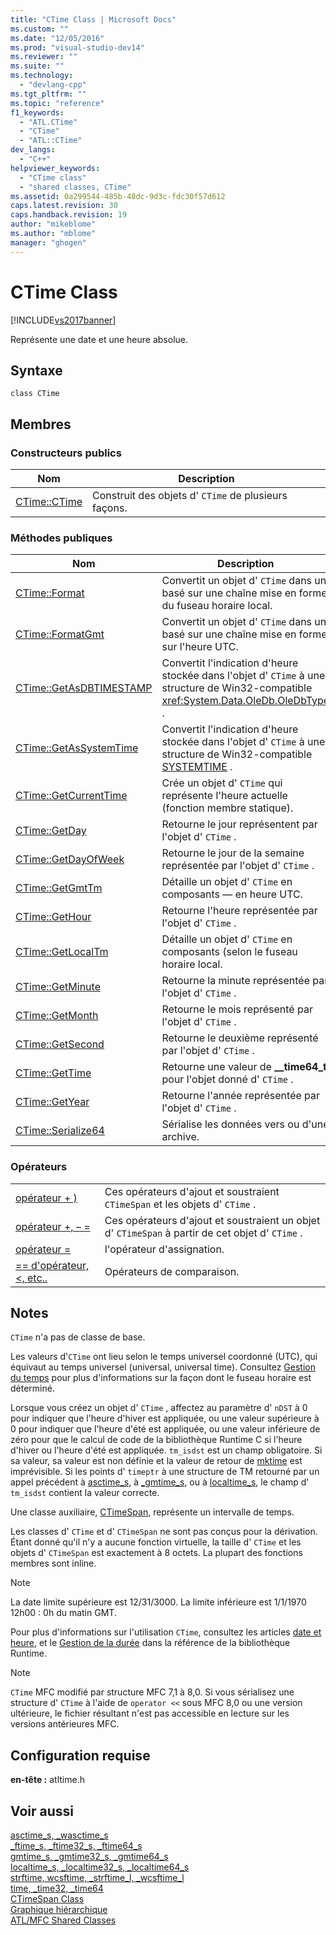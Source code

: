 ```yaml
---
title: "CTime Class | Microsoft Docs"
ms.custom: ""
ms.date: "12/05/2016"
ms.prod: "visual-studio-dev14"
ms.reviewer: ""
ms.suite: ""
ms.technology: 
  - "devlang-cpp"
ms.tgt_pltfrm: ""
ms.topic: "reference"
f1_keywords: 
  - "ATL.CTime"
  - "CTime"
  - "ATL::CTime"
dev_langs: 
  - "C++"
helpviewer_keywords: 
  - "CTime class"
  - "shared classes, CTime"
ms.assetid: 0a299544-485b-48dc-9d3c-fdc30f57d612
caps.latest.revision: 30
caps.handback.revision: 19
author: "mikeblome"
ms.author: "mblome"
manager: "ghogen"
---
```

# CTime Class
[!INCLUDE[vs2017banner](../../assembler/inline/includes/vs2017banner.md)]

Représente une date et une heure absolue.  
  
## Syntaxe  
  
```  
class CTime  
```  
  
## Membres  
  
### Constructeurs publics  
  
|Nom|Description|  
|---------|-----------------|  
|[CTime::CTime](../Topic/CTime::CTime.md)|Construit des objets d' `CTime` de plusieurs façons.|  
  
### Méthodes publiques  
  
|Nom|Description|  
|---------|-----------------|  
|[CTime::Format](../Topic/CTime::Format.md)|Convertit un objet d' `CTime` dans un basé sur une chaîne mise en forme du fuseau horaire local.|  
|[CTime::FormatGmt](../Topic/CTime::FormatGmt.md)|Convertit un objet d' `CTime` dans un basé sur une chaîne mise en forme sur l'heure UTC.|  
|[CTime::GetAsDBTIMESTAMP](../Topic/CTime::GetAsDBTIMESTAMP.md)|Convertit l'indication d'heure stockée dans l'objet d' `CTime` à une structure de Win32\-compatible <xref:System.Data.OleDb.OleDbType> .|  
|[CTime::GetAsSystemTime](../Topic/CTime::GetAsSystemTime.md)|Convertit l'indication d'heure stockée dans l'objet d' `CTime` à une structure de Win32\-compatible [SYSTEMTIME](http://msdn.microsoft.com/library/windows/desktop/ms724950) .|  
|[CTime::GetCurrentTime](../Topic/CTime::GetCurrentTime.md)|Crée un objet d' `CTime` qui représente l'heure actuelle \(fonction membre statique\).|  
|[CTime::GetDay](../Topic/CTime::GetDay.md)|Retourne le jour représentent par l'objet d' `CTime` .|  
|[CTime::GetDayOfWeek](../Topic/CTime::GetDayOfWeek.md)|Retourne le jour de la semaine représentée par l'objet d' `CTime` .|  
|[CTime::GetGmtTm](../Topic/CTime::GetGmtTm.md)|Détaille un objet d' `CTime` en composants — en heure UTC.|  
|[CTime::GetHour](../Topic/CTime::GetHour.md)|Retourne l'heure représentée par l'objet d' `CTime` .|  
|[CTime::GetLocalTm](../Topic/CTime::GetLocalTm.md)|Détaille un objet d' `CTime` en composants \(selon le fuseau horaire local.|  
|[CTime::GetMinute](../Topic/CTime::GetMinute.md)|Retourne la minute représentée par l'objet d' `CTime` .|  
|[CTime::GetMonth](../Topic/CTime::GetMonth.md)|Retourne le mois représenté par l'objet d' `CTime` .|  
|[CTime::GetSecond](../Topic/CTime::GetSecond.md)|Retourne le deuxième représenté par l'objet d' `CTime` .|  
|[CTime::GetTime](../Topic/CTime::GetTime.md)|Retourne une valeur de **\_\_time64\_t** pour l'objet donné d' `CTime` .|  
|[CTime::GetYear](../Topic/CTime::GetYear.md)|Retourne l'année représentée par l'objet d' `CTime` .|  
|[CTime::Serialize64](../Topic/CTime::Serialize64.md)|Sérialise les données vers ou d'une archive.|  
  
### Opérateurs  
  
|||  
|-|-|  
|[opérateur \+ \)](../Topic/CTime::operator%20+,%20-.md)|Ces opérateurs d'ajout et soustraient `CTimeSpan` et les objets d' `CTime` .|  
|[opérateur \+, – \=](../Topic/CTime::operator%20+=,%20-=.md)|Ces opérateurs d'ajout et soustraient un objet d' `CTimeSpan` à partir de cet objet d' `CTime` .|  
|[opérateur \=](../Topic/CTime::operator%20=.md)|l'opérateur d'assignation.|  
|[\=\= d'opérateur, \<, etc..](../Topic/CTime%20Comparison%20Operators.md)|Opérateurs de comparaison.|  
  
## Notes  
 `CTime` n'a pas de classe de base.  
  
 Les valeurs d'`CTime` ont lieu selon le temps universel coordonné \(UTC\), qui équivaut au temps universel \(universal, universal time\).  Consultez [Gestion du temps](../../c-runtime-library/time-management.md) pour plus d'informations sur la façon dont le fuseau horaire est déterminé.  
  
 Lorsque vous créez un objet d' `CTime` , affectez au paramètre d' `nDST` à 0 pour indiquer que l'heure d'hiver est appliquée, ou une valeur supérieure à 0 pour indiquer que l'heure d'été est appliquée, ou une valeur inférieure de zéro pour que le calcul de code de la bibliothèque Runtime C si l'heure d'hiver ou l'heure d'été est appliquée.  `tm_isdst` est un champ obligatoire.  Si sa valeur, sa valeur est non définie et la valeur de retour de [mktime](../../c-runtime-library/reference/mktime-mktime32-mktime64.md) est imprévisible.  Si les points d' `timeptr` à une structure de TM retourné par un appel précédent à [asctime\_s](../../c-runtime-library/reference/asctime-s-wasctime-s.md), à [\_gmtime\_s](../../c-runtime-library/reference/gmtime-s-gmtime32-s-gmtime64-s.md), ou à [localtime\_s](../../c-runtime-library/reference/localtime-s-localtime32-s-localtime64-s.md), le champ d' `tm_isdst` contient la valeur correcte.  
  
 Une classe auxiliaire, [CTimeSpan](../../atl-mfc-shared/reference/ctimespan-class.md), représente un intervalle de temps.  
  
 Les classes d' `CTime` et d' `CTimeSpan` ne sont pas conçus pour la dérivation.  Étant donné qu'il n'y a aucune fonction virtuelle, la taille d' `CTime` et les objets d' `CTimeSpan` est exactement à 8 octets.  La plupart des fonctions membres sont inline.  
  
> [!NOTE]
>  La date limite supérieure est 12\/31\/3000.  La limite inférieure est 1\/1\/1970 12h00 : 0h du matin GMT.  
  
 Pour plus d'informations sur l'utilisation `CTime`, consultez les articles [date et heure](../../atl-mfc-shared/date-and-time.md), et le [Gestion de la durée](../../c-runtime-library/time-management.md) dans la référence de la bibliothèque Runtime.  
  
> [!NOTE]
>  `CTime` MFC modifié par structure MFC 7,1 à 8,0.  Si vous sérialisez une structure d' `CTime` à l'aide de `operator <<` sous MFC 8,0 ou une version ultérieure, le fichier résultant n'est pas accessible en lecture sur les versions antérieures MFC.  
  
## Configuration requise  
 **en\-tête :** atltime.h  
  
## Voir aussi  
 [asctime\_s, \_wasctime\_s](../../c-runtime-library/reference/asctime-s-wasctime-s.md)   
 [\_ftime\_s, \_ftime32\_s, \_ftime64\_s](../../c-runtime-library/reference/ftime-s-ftime32-s-ftime64-s.md)   
 [gmtime\_s, \_gmtime32\_s, \_gmtime64\_s](../../c-runtime-library/reference/gmtime-s-gmtime32-s-gmtime64-s.md)   
 [localtime\_s, \_localtime32\_s, \_localtime64\_s](../../c-runtime-library/reference/localtime-s-localtime32-s-localtime64-s.md)   
 [strftime, wcsftime, \_strftime\_l, \_wcsftime\_l](../../c-runtime-library/reference/strftime-wcsftime-strftime-l-wcsftime-l.md)   
 [time, \_time32, \_time64](../../c-runtime-library/reference/time-time32-time64.md)   
 [CTimeSpan Class](../../atl-mfc-shared/reference/ctimespan-class.md)   
 [Graphique hiérarchique](../../mfc/hierarchy-chart.md)   
 [ATL\/MFC Shared Classes](../../atl-mfc-shared/atl-mfc-shared-classes.md)